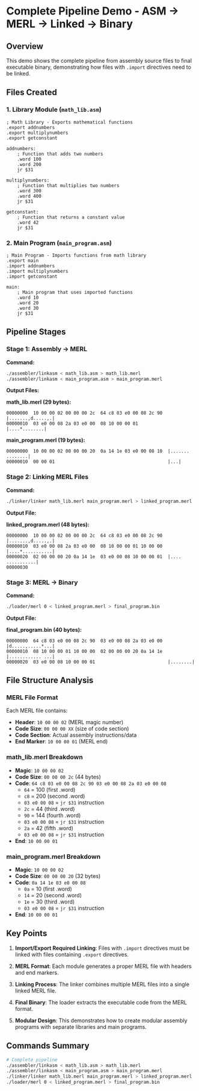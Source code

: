 # Complete Pipeline Demo - ASM → MERL → Linked → Binary

## Overview
This demo shows the complete pipeline from assembly source files to final executable binary, demonstrating how files with `.import` directives need to be linked.

## Files Created

### 1. Library Module (`math_lib.asm`)
```assembly
; Math Library - Exports mathematical functions
.export addnumbers
.export multiplynumbers
.export getconstant

addnumbers:
    ; Function that adds two numbers
    .word 100
    .word 200
    jr $31

multiplynumbers:
    ; Function that multiplies two numbers  
    .word 300
    .word 400
    jr $31

getconstant:
    ; Function that returns a constant value
    .word 42
    jr $31
```

### 2. Main Program (`main_program.asm`)
```assembly
; Main Program - Imports functions from math library
.export main
.import addnumbers
.import multiplynumbers
.import getconstant

main:
    ; Main program that uses imported functions
    .word 10
    .word 20
    .word 30
    jr $31
```

## Pipeline Stages

### Stage 1: Assembly → MERL

**Command:**
```bash
./assembler/linkasm < math_lib.asm > math_lib.merl
./assembler/linkasm < main_program.asm > main_program.merl
```

**Output Files:**

**math_lib.merl (29 bytes):**
```
00000000  10 00 00 02 00 00 00 2c  64 c8 03 e0 00 08 2c 90  |.......,d.....,.|
00000010  03 e0 00 08 2a 03 e0 00  08 10 00 00 01           |....*........|
```

**main_program.merl (19 bytes):**
```
00000000  10 00 00 02 00 00 00 20  0a 14 1e 03 e0 00 08 10  |....... ........|
00000010  00 00 01                                          |...|
```

### Stage 2: Linking MERL Files

**Command:**
```bash
./linker/linker math_lib.merl main_program.merl > linked_program.merl
```

**Output File:**

**linked_program.merl (48 bytes):**
```
00000000  10 00 00 02 00 00 00 2c  64 c8 03 e0 00 08 2c 90  |.......,d.....,.|
00000010  03 e0 00 08 2a 03 e0 00  08 10 00 00 01 10 00 00  |....*...........|
00000020  02 00 00 00 20 0a 14 1e  03 e0 00 08 10 00 00 01  |.... ...........|
00000030
```

### Stage 3: MERL → Binary

**Command:**
```bash
./loader/merl 0 < linked_program.merl > final_program.bin
```

**Output File:**

**final_program.bin (40 bytes):**
```
00000000  64 c8 03 e0 00 08 2c 90  03 e0 00 08 2a 03 e0 00  |d.....,.....*...|
00000010  08 10 00 00 01 10 00 00  02 00 00 00 20 0a 14 1e  |............ ...|
00000020  03 e0 00 08 10 00 00 01                           |........|
```

## File Structure Analysis

### MERL File Format
Each MERL file contains:
- **Header**: `10 00 00 02` (MERL magic number)
- **Code Size**: `00 00 00 XX` (size of code section)
- **Code Section**: Actual assembly instructions/data
- **End Marker**: `10 00 00 01` (MERL end)

### math_lib.merl Breakdown
- **Magic**: `10 00 00 02`
- **Code Size**: `00 00 00 2c` (44 bytes)
- **Code**: `64 c8 03 e0 00 08 2c 90 03 e0 00 08 2a 03 e0 00 08`
  - `64` = 100 (first .word)
  - `c8` = 200 (second .word)  
  - `03 e0 00 08` = `jr $31` instruction
  - `2c` = 44 (third .word)
  - `90` = 144 (fourth .word)
  - `03 e0 00 08` = `jr $31` instruction
  - `2a` = 42 (fifth .word)
  - `03 e0 00 08` = `jr $31` instruction
- **End**: `10 00 00 01`

### main_program.merl Breakdown
- **Magic**: `10 00 00 02`
- **Code Size**: `00 00 00 20` (32 bytes)
- **Code**: `0a 14 1e 03 e0 00 08`
  - `0a` = 10 (first .word)
  - `14` = 20 (second .word)
  - `1e` = 30 (third .word)
  - `03 e0 00 08` = `jr $31` instruction
- **End**: `10 00 00 01`

## Key Points

1. **Import/Export Required Linking**: Files with `.import` directives must be linked with files containing `.export` directives.

2. **MERL Format**: Each module generates a proper MERL file with headers and end markers.

3. **Linking Process**: The linker combines multiple MERL files into a single linked MERL file.

4. **Final Binary**: The loader extracts the executable code from the MERL format.

5. **Modular Design**: This demonstrates how to create modular assembly programs with separate libraries and main programs.

## Commands Summary

```bash
# Complete pipeline
./assembler/linkasm < math_lib.asm > math_lib.merl
./assembler/linkasm < main_program.asm > main_program.merl
./linker/linker math_lib.merl main_program.merl > linked_program.merl
./loader/merl 0 < linked_program.merl > final_program.bin
```

